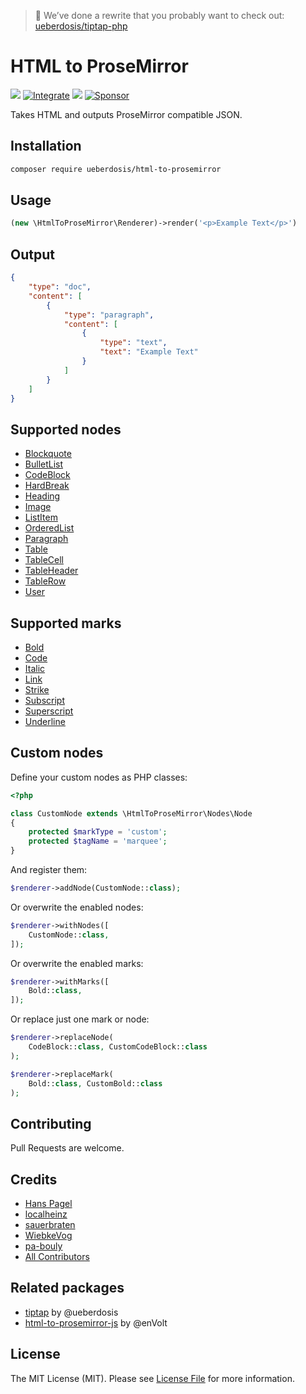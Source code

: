 > 🚨 We’ve done a rewrite that you probably want to check out: [ueberdosis/tiptap-php](https://github.com/ueberdosis/tiptap-php)

# HTML to ProseMirror

[![](https://img.shields.io/packagist/v/ueberdosis/html-to-prosemirror.svg)](https://packagist.org/packages/ueberdosis/html-to-prosemirror)
[![Integrate](https://github.com/ueberdosis/html-to-prosemirror/workflows/Integrate/badge.svg?branch=main)](https://github.com/ueberdosis/html-to-prosemirror/actions)
[![](https://img.shields.io/packagist/dt/ueberdosis/html-to-prosemirror.svg)](https://packagist.org/packages/ueberdosis/html-to-prosemirror)
[![Sponsor](https://img.shields.io/static/v1?label=Sponsor&message=%E2%9D%A4&logo=GitHub)](https://github.com/sponsors/ueberdosis)

Takes HTML and outputs ProseMirror compatible JSON.

## Installation
```bash
composer require ueberdosis/html-to-prosemirror
```

## Usage
```php
(new \HtmlToProseMirror\Renderer)->render('<p>Example Text</p>')
```

## Output
```json
{
    "type": "doc",
    "content": [
        {
            "type": "paragraph",
            "content": [
                {
                    "type": "text",
                    "text": "Example Text"
                }
            ]
        }
    ]
}
```

## Supported nodes
- [Blockquote](https://github.com/ueberdosis/html-to-prosemirror/blob/main/src/Nodes/Blockquote.php)
- [BulletList](https://github.com/ueberdosis/html-to-prosemirror/blob/main/src/Nodes/BulletList.php)
- [CodeBlock](https://github.com/ueberdosis/html-to-prosemirror/blob/main/src/Nodes/CodeBlock.php)
- [HardBreak](https://github.com/ueberdosis/html-to-prosemirror/blob/main/src/Nodes/HardBreak.php)
- [Heading](https://github.com/ueberdosis/html-to-prosemirror/blob/main/src/Nodes/Heading.php)
- [Image](https://github.com/ueberdosis/html-to-prosemirror/blob/main/src/Nodes/Image.php)
- [ListItem](https://github.com/ueberdosis/html-to-prosemirror/blob/main/src/Nodes/ListItem.php)
- [OrderedList](https://github.com/ueberdosis/html-to-prosemirror/blob/main/src/Nodes/OrderedList.php)
- [Paragraph](https://github.com/ueberdosis/html-to-prosemirror/blob/main/src/Nodes/Paragraph.php)
- [Table](https://github.com/ueberdosis/html-to-prosemirror/blob/main/src/Nodes/Table.php)
- [TableCell](https://github.com/ueberdosis/html-to-prosemirror/blob/main/src/Nodes/TableCell.php)
- [TableHeader](https://github.com/ueberdosis/html-to-prosemirror/blob/main/src/Nodes/TableHeader.php)
- [TableRow](https://github.com/ueberdosis/html-to-prosemirror/blob/main/src/Nodes/TableRow.php)
- [User](https://github.com/ueberdosis/html-to-prosemirror/blob/main/src/Nodes/User.php)

## Supported marks
- [Bold](https://github.com/ueberdosis/html-to-prosemirror/blob/main/src/Marks/Bold.php)
- [Code](https://github.com/ueberdosis/html-to-prosemirror/blob/main/src/Marks/Code.php)
- [Italic](https://github.com/ueberdosis/html-to-prosemirror/blob/main/src/Marks/Italic.php)
- [Link](https://github.com/ueberdosis/html-to-prosemirror/blob/main/src/Marks/Link.php)
- [Strike](https://github.com/ueberdosis/html-to-prosemirror/blob/main/src/Marks/Strike.php)
- [Subscript](https://github.com/ueberdosis/html-to-prosemirror/blob/main/src/Marks/Subscript.php)
- [Superscript](https://github.com/ueberdosis/html-to-prosemirror/blob/main/src/Marks/Superscript.php)
- [Underline](https://github.com/ueberdosis/html-to-prosemirror/blob/main/src/Marks/Underline.php)

## Custom nodes
Define your custom nodes as PHP classes:
```php
<?php

class CustomNode extends \HtmlToProseMirror\Nodes\Node
{
    protected $markType = 'custom';
    protected $tagName = 'marquee';
}
```

And register them:
```php
$renderer->addNode(CustomNode::class);
```

Or overwrite the enabled nodes:
```php
$renderer->withNodes([
    CustomNode::class,
]);
```

Or overwrite the enabled marks:
```php
$renderer->withMarks([
    Bold::class,
]);
```

Or replace just one mark or node:

```php
$renderer->replaceNode(
    CodeBlock::class, CustomCodeBlock::class
);

$renderer->replaceMark(
    Bold::class, CustomBold::class
);
```

## Contributing
Pull Requests are welcome.

## Credits
- [Hans Pagel](https://github.com/hanspagel)
- [localheinz](https://github.com/localheinz)
- [sauerbraten](https://github.com/sauerbraten)
- [WiebkeVog](https://github.com/WiebkeVog)
- [pa-bouly](https://github.com/pa-bouly)
- [All Contributors](../../contributors)

## Related packages
- [tiptap](https://github.com/ueberdosis/tiptap) by @ueberdosis
- [html-to-prosemirror-js](https://github.com/enVolt/html-to-prosemirror) by @enVolt

## License
The MIT License (MIT). Please see [License File](LICENSE.md) for more information.
